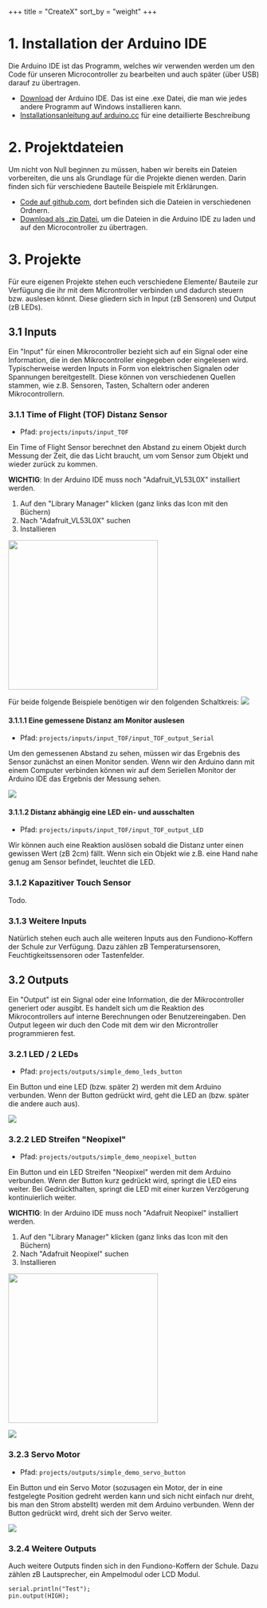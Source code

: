 +++
title = "CreateX"
sort_by = "weight"
+++

# 1. Installation der Arduino IDE
Die Arduino IDE ist das Programm, welches wir verwenden werden um den Code für unseren Microcontroller zu bearbeiten und auch später (über USB) darauf zu übertragen.

- [Download](https://downloads.arduino.cc/arduino-ide/arduino-ide_2.1.0_Windows_64bit.exe) der Arduino IDE. Das ist eine .exe Datei, die man wie jedes andere Programm auf Windows installieren kann.
- [Installationsanleitung auf arduino.cc](https://docs.arduino.cc/software/ide-v2/tutorials/getting-started/ide-v2-downloading-and-installing) für eine detaillierte Beschreibung


# 2. Projektdateien
Um nicht von Null beginnen zu müssen, haben wir bereits ein Dateien vorbereiten, die uns als Grundlage für die Projekte dienen werden. Darin finden sich für verschiedene Bauteile Beispiele mit Erklärungen.
- [Code auf github.com](https://github.com/CreateX-org/workshop), dort befinden sich die Dateien in verschiedenen Ordnern.
- [Download als .zip Datei](https://github.com/CreateX-org/workshop/archive/refs/heads/main.zip), um die Dateien in die Arduino IDE zu laden und auf den Microcontroller zu übertragen.

# 3. Projekte
Für eure eigenen Projekte stehen euch verschiedene Elemente/ Bauteile zur Verfügung die ihr mit dem Microntroller verbinden und dadurch steuern bzw. auslesen könnt. Diese gliedern sich in Input (zB Sensoren) und Output (zB LEDs).


## 3.1 Inputs
Ein "Input" für einen Mikrocontroller bezieht sich auf ein Signal oder eine Information, die in den Mikrocontroller eingegeben oder eingelesen wird. Typischerweise werden Inputs in Form von elektrischen Signalen oder Spannungen bereitgestellt. Diese können von verschiedenen Quellen stammen, wie z.B. Sensoren, Tasten, Schaltern oder anderen Mikrocontrollern.


### 3.1.1 Time of Flight (TOF) Distanz Sensor

- Pfad: `projects/inputs/input_TOF`

Ein Time of Flight Sensor berechnet den Abstand zu einem Objekt durch Messung der Zeit, die das Licht braucht, um vom Sensor zum Objekt und wieder zurück zu kommen.

**WICHTIG**:
In der Arduino IDE muss noch "Adafruit_VL53L0X" installiert werden.

1. Auf den "Library Manager" klicken (ganz links das Icon mit den Büchern)
2. Nach "Adafruit_VL53L0X" suchen
3. Installieren

<img src="/images/Arduino_install_tof.png" width = 300px/>


Für beide folgende Beispiele benötigen wir den folgenden Schaltkreis:
![](/images/input_TOF_output_Serial.png)

#### 3.1.1.1 Eine gemessene Distanz am Monitor auslesen

- Pfad: `projects/inputs/input_TOF/input_TOF_output_Serial`
  
Um den gemessenen Abstand zu sehen, müssen wir das Ergebnis des Sensor zunächst an einen Monitor senden. Wenn wir den Arduino dann mit einem Computer verbinden können wir auf dem Seriellen Monitor der Arduino IDE das Ergebnis der Messung sehen.

![](/images/IDE_SeriellerMonitor.png)



#### 3.1.1.2 Distanz abhängig eine LED ein- und ausschalten

- Pfad: `projects/inputs/input_TOF/input_TOF_output_LED`

Wir können auch eine Reaktion auslösen sobald die Distanz unter einen gewissen Wert (zB 2cm) fällt. Wenn sich ein Objekt wie z.B. eine Hand nahe genug am Sensor befindet, leuchtet die LED.


### 3.1.2 Kapazitiver Touch Sensor

Todo.

### 3.1.3 Weitere Inputs
Natürlich stehen euch auch alle weiteren Inputs aus den Fundiono-Koffern der Schule zur Verfügung. Dazu zählen zB Temperatursensoren, Feuchtigkeitssensoren oder Tastenfelder. 


## 3.2 Outputs
Ein "Output" ist ein Signal oder eine Information, die der Mikrocontroller generiert oder ausgibt. Es handelt sich um die Reaktion des Mikrocontrollers auf interne Berechnungen oder Benutzereingaben. Den Output legeen wir duch den Code mit dem wir den Microntroller programmieren fest.

### 3.2.1 LED / 2 LEDs
- Pfad: `projects/outputs/simple_demo_leds_button`

Ein Button und eine LED (bzw. später 2) werden mit dem Arduino verbunden.
Wenn der Button gedrückt wird, geht die LED an (bzw. später die andere auch aus).

![](/images/Button_and_2_LEDs.png)

### 3.2.2 LED Streifen "Neopixel"
- Pfad: `projects/outputs/simple_demo_neopixel_button`

Ein Button und ein LED Streifen "Neopixel" werden mit dem Arduino verbunden.
Wenn der Button kurz gedrückt wird, springt die LED eins weiter.
Bei Gedrückthalten, springt die LED mit einer kurzen Verzögerung kontinuierlich weiter.

**WICHTIG**:
In der Arduino IDE muss noch "Adafruit Neopixel" installiert werden.

1. Auf den "Library Manager" klicken (ganz links das Icon mit den Büchern)
2. Nach "Adafruit Neopixel" suchen
3. Installieren

<img src="/images/Arduino_install_neopixel.png" width = 300px/>

![](/images/Button_and_Neopixel.png)

### 3.2.3 Servo Motor
- Pfad: `projects/outputs/simple_demo_servo_button`

Ein Button und ein Servo Motor (sozusagen ein Motor, der in eine festgelegte Position gedreht werden kann und sich nicht einfach nur dreht, bis man den Strom abstellt) werden mit dem Arduino verbunden.
Wenn der Button gedrückt wird, dreht sich der Servo weiter.


![](/images/Button_and_Servo.png)


### 3.2.4 Weitere Outputs
Auch weitere Outputs finden sich in den Fundiono-Koffern der Schule. Dazu zählen zB Lautsprecher, ein Ampelmodul oder LCD Modul. 



```c, linenos
serial.println("Test");
pin.output(HIGH);
```